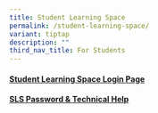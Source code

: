 ```yaml
---
title: Student Learning Space
permalink: /student-learning-space/
variant: tiptap
description: ""
third_nav_title: For Students
---
```

<h4><a href="https://www.learning.moe.edu.sg/" rel="noopener nofollow" target="_blank">Student Learning Space Login Page</a></h4>
<h4><a href="https://www.learning.moe.edu.sg/students/password-and-technical-support/" rel="noopener nofollow" target="_blank">SLS Password &amp; Technical Help</a></h4>
<p></p>